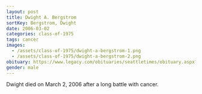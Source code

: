 ```yaml
---
layout: post
title: Dwight A. Bergstrom
sortKey: Bergstrom, Dwight
date: 2006-03-02
categories: class-of-1975
tags: cancer
images:
  - /assets/class-of-1975/dwight-a-bergstrom-1.png
  - /assets/class-of-1975/dwight-a-bergstrom-2.png
obituary: https://www.legacy.com/obituaries/seattletimes/obituary.aspx?n=Dwight-Bergstrom&pid=16999938
gender: male
---
```

Dwight died on March 2, 2006 after a long battle with cancer.
